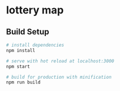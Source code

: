 # lottery map

## Build Setup

``` bash
# install dependencies
npm install

# serve with hot reload at localhost:3000
npm start

# build for production with minification
npm run build
```
